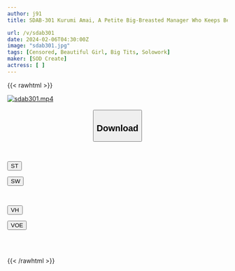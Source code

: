 ```yaml
---
author: j91
title: SDAB-301 Kurumi Amai, A Petite Big-Breasted Manager Who Keeps Being Made To Cum By The Explosively Fast Pistons Of Her Senior Club Member And Becomes Captivated By His Dick.

url: /v/sdab301
date: 2024-02-06T04:30:00Z
image: "sdab301.jpg"
tags: [Censored, Beautiful Girl, Big Tits, Solowork]
maker: [SOD Create]
actress: [ ]
---
```



{{< rawhtml >}}

<div class="video" data-videoid="ZbqmyRgqVMSqp2p">
    <a href="javascript:;">
        <img src="/v/sdab301/sdab301.jpg" width="WIDTH" height="HEIGHT" alt="sdab301.mp4" loading="lazy">
    </a>
</div>

<script type="text/javascript" src="https://j91.asia/asset/on-demand-st.js"></script>

<br>
  <link rel="stylesheet" href="https://j91.asia/asset/bs5.css">
  
  <center>
  <button class="btn btn-primary" type="button" data-bs-toggle="collapse" data-bs-target=".multi-collapse" aria-expanded="false" aria-controls="multiCollapseExample1 multiCollapseExample2"><h2>Download</h2></button></center>
</p>
<div class="row">
  <div class="col">
    <div class="collapse multi-collapse" id="multiCollapseExample1">
      <div class="card card-body">
	      	      <br>
<div class="buttons">  
<p><a href="https://streamtape.to/v/ZbqmyRgqVMSqp2p" target="_blank"><button class="btn-hover color-3"><i class="fa fa-download"></i> ST</button></a></p>
<p><a href="https://cdnwish.com/ece0wedp79va" target="_blank"><button class="btn-hover color-2"><i class="fa fa-download"></i> SW</button></a></p></div>
    </div>
  </div>
</div>
  <div class="col">
    <div class="collapse multi-collapse" id="multiCollapseExample2">
      <div class="card card-body">
	      <br>
<div class="buttons">
<p><a href="https://vidhidepro.com/f/tb9gc53csp5l" target="_blank"><button class="btn-hover color-9"><i class="fa fa-download"></i> VH</button></a></p>
<p><a href="https://voe.sx/tvkfd4psnibz"><button class="btn-hover color-8"><i class="fa fa-download"></i> VOE</button></a></p></div>
<br><br>
      </div>
    </div>
  </div>
</div>

{{< /rawhtml >}}